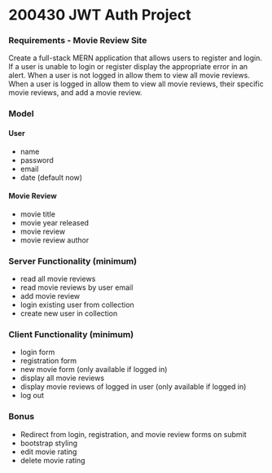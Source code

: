 # 200430 JWT Auth Project
### Requirements - Movie Review Site
Create a full-stack MERN application that allows users to register and login. If a user is unable to login or register display the appropriate error in an alert. When a user is not logged in allow them to view all movie reviews. When a user is logged in allow them to view all movie reviews, their specific movie reviews, and add a movie review. 
### Model
#### User
- name
- password
- email
- date (default now)
#### Movie Review
- movie title
- movie year released
- movie review
- movie review author 
### Server Functionality (minimum)
- read all movie reviews
- read movie reviews by user email
- add movie review
- login existing user from collection
- create new user in collection 
### Client Functionality (minimum)
- login form
- registration form
- new movie form (only available if logged in)
- display all movie reviews
- display movie reviews of logged in user (only available if logged in)
- log out
### Bonus
- Redirect from login, registration, and movie review forms on submit
- bootstrap styling
- edit movie rating
- delete movie rating